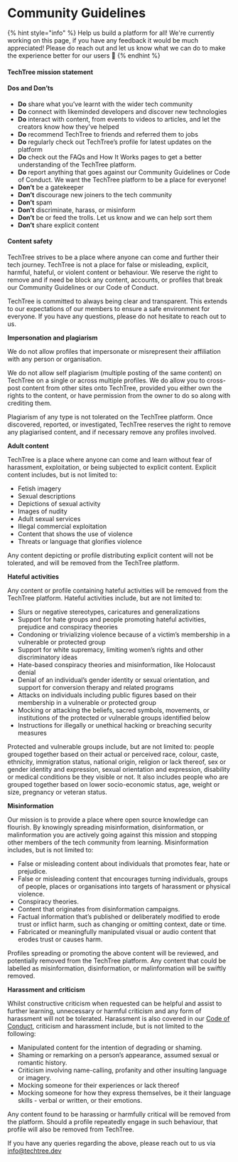 # Community Guidelines

{% hint style="info" %}
Help us build a platform for all! We're currently working on this page, if you have any feedback it would be much appreciated! Please do reach out and let us know what we can do to make the experience better for our users 🎉
{% endhint %}

#### **TechTree mission statement**

#### **Dos and Don’ts**

* **Do** share what you’ve learnt with the wider tech community
* **Do** connect with likeminded developers and discover new technologies
* **Do** interact with content, from events to videos to articles, and let the creators know how they’ve helped
* **Do** recommend TechTree to friends and referred them to jobs
* **Do** regularly check out TechTree’s profile for latest updates on the platform
* **Do** check out the FAQs and How It Works pages to get a better understanding of the TechTree platform.
* **Do** report anything that goes against our Community Guidelines or Code of Conduct. We want the TechTree platform to be a place for everyone!
* **Don’t** be a gatekeeper
* **Don’t** discourage new joiners to the tech community
* **Don’t** spam
* **Don’t** discriminate, harass, or misinform
* **Don’t** be or feed the trolls. Let us know and we can help sort them
* **Don’t** share explicit content

#### **Content safety**

TechTree strives to be a place where anyone can come and further their tech journey. TechTree is not a place for false or misleading, explicit, harmful, hateful, or violent content or behaviour. We reserve the right to remove and if need be block any content, accounts, or profiles that break our Community Guidelines or our Code of Conduct.

TechTree is committed to always being clear and transparent. This extends to our expectations of our members to ensure a safe environment for everyone. If you have any questions, please do not hesitate to reach out to us.

**Impersonation and plagiarism**

We do not allow profiles that impersonate or misrepresent their affiliation with any person or organisation.

We do not allow self plagiarism (multiple posting of the same content) on TechTree on a single or across multiple profiles. We do allow you to cross-post content from other sites onto TechTree, provided you either own the rights to the content, or have permission from the owner to do so along with crediting them.

Plagiarism of any type is not tolerated on the TechTree platform. Once discovered, reported, or investigated, TechTree reserves the right to remove any plagiarised content, and if necessary remove any profiles involved.

**Adult content**

TechTree is a place where anyone can come and learn without fear of harassment, exploitation, or being subjected to explicit content. Explicit content includes, but is not limited to:

* Fetish imagery
* Sexual descriptions
* Depictions of sexual activity
* Images of nudity
* Adult sexual services
* Illegal commercial exploitation
* Content that shows the use of violence
* Threats or language that glorifies violence

Any content depicting or profile distributing explicit content will not be tolerated, and will be removed from the TechTree platform.

**Hateful activities**

Any content or profile containing hateful activities will be removed from the TechTree platform. Hateful activities include, but are not limited to:

* Slurs or negative stereotypes, caricatures and generalizations
* Support for hate groups and people promoting hateful activities, prejudice and conspiracy theories
* Condoning or trivializing violence because of a victim’s membership in a vulnerable or protected group
* Support for white supremacy, limiting women’s rights and other discriminatory ideas
* Hate-based conspiracy theories and misinformation, like Holocaust denial
* Denial of an individual’s gender identity or sexual orientation, and support for conversion therapy and related programs
* Attacks on individuals including public figures based on their membership in a vulnerable or protected group
* Mocking or attacking the beliefs, sacred symbols, movements, or institutions of the protected or vulnerable groups identified below
* Instructions for illegally or unethical hacking or breaching security measures

Protected and vulnerable groups include, but are not limited to: people grouped together based on their actual or perceived race, colour, caste, ethnicity, immigration status, national origin, religion or lack thereof, sex or gender identity and expression, sexual orientation and expression, disability or medical conditions be they visible or not. It also includes people who are grouped together based on lower socio-economic status, age, weight or size, pregnancy or veteran status.

**Misinformation**

Our mission is to provide a place where open source knowledge can flourish. By knowingly spreading misinformation, disinformation, or malinformation you are actively going against this mission and stopping other members of the tech community from learning. Misinformation includes, but is not limited to:

* False or misleading content about individuals that promotes fear, hate or prejudice.
* False or misleading content that encourages turning individuals, groups of people, places or organisations into targets of harassment or physical violence.
* Conspiracy theories.
* Content that originates from disinformation campaigns.
* Factual information that’s published or deliberately modified to erode trust or inflict harm, such as changing or omitting context, date or time.
* Fabricated or meaningfully manipulated visual or audio content that erodes trust or causes harm.

Profiles spreading or promoting the above content will be reviewed, and potentially removed from the TechTree platform. Any content that could be labelled as misinformation, disinformation, or malinformation will be swiftly removed.

**Harassment and criticism**

Whilst constructive criticism when requested can be helpful and assist to further learning, unnecessary or harmful criticism and any form of harassment will not be tolerated. Harassment is also covered in our [Code of Conduct](https://www.notion.so/Code-of-Conduct-ad27c77f13e34c2485bbc6a2fd45f36e), criticism and harassment include, but is not limited to the following:

* Manipulated content for the intention of degrading or shaming.
* Shaming or remarking on a person’s appearance, assumed sexual or romantic history.
* Criticism involving name-calling, profanity and other insulting language or imagery.
* Mocking someone for their experiences or lack thereof
* Mocking someone for how they express themselves, be it their language skills - verbal or written, or their emotions.

Any content found to be harassing or harmfully critical will be removed from the platform. Should a profile repeatedly engage in such behaviour, that profile will also be removed from TechTree.

If you have any queries regarding the above, please reach out to us via info@techtree.dev
